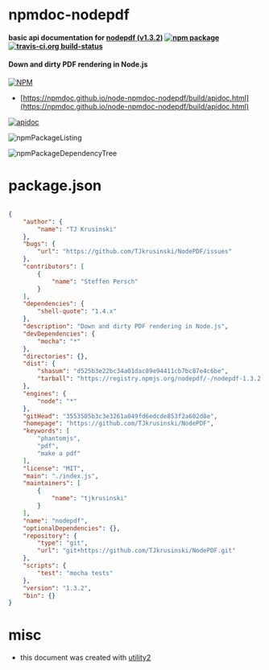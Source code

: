 # npmdoc-nodepdf

#### basic api documentation for  [nodepdf (v1.3.2)](https://github.com/TJkrusinski/NodePDF)  [![npm package](https://img.shields.io/npm/v/npmdoc-nodepdf.svg?style=flat-square)](https://www.npmjs.org/package/npmdoc-nodepdf) [![travis-ci.org build-status](https://api.travis-ci.org/npmdoc/node-npmdoc-nodepdf.svg)](https://travis-ci.org/npmdoc/node-npmdoc-nodepdf)

#### Down and dirty PDF rendering in Node.js

[![NPM](https://nodei.co/npm/nodepdf.png?downloads=true&downloadRank=true&stars=true)](https://www.npmjs.com/package/nodepdf)

- [https://npmdoc.github.io/node-npmdoc-nodepdf/build/apidoc.html](https://npmdoc.github.io/node-npmdoc-nodepdf/build/apidoc.html)

[![apidoc](https://npmdoc.github.io/node-npmdoc-nodepdf/build/screenCapture.buildCi.browser.%252Ftmp%252Fbuild%252Fapidoc.html.png)](https://npmdoc.github.io/node-npmdoc-nodepdf/build/apidoc.html)

![npmPackageListing](https://npmdoc.github.io/node-npmdoc-nodepdf/build/screenCapture.npmPackageListing.svg)

![npmPackageDependencyTree](https://npmdoc.github.io/node-npmdoc-nodepdf/build/screenCapture.npmPackageDependencyTree.svg)



# package.json

```json

{
    "author": {
        "name": "TJ Krusinski"
    },
    "bugs": {
        "url": "https://github.com/TJkrusinski/NodePDF/issues"
    },
    "contributors": [
        {
            "name": "Steffen Persch"
        }
    ],
    "dependencies": {
        "shell-quote": "1.4.x"
    },
    "description": "Down and dirty PDF rendering in Node.js",
    "devDependencies": {
        "mocha": "*"
    },
    "directories": {},
    "dist": {
        "shasum": "d525b3e22bc34a01dac89e94411cb7bc87e4c6be",
        "tarball": "https://registry.npmjs.org/nodepdf/-/nodepdf-1.3.2.tgz"
    },
    "engines": {
        "node": "*"
    },
    "gitHead": "3553505b3c3e3261a049fd6edcde853f2a602d8e",
    "homepage": "https://github.com/TJkrusinski/NodePDF",
    "keywords": [
        "phantomjs",
        "pdf",
        "make a pdf"
    ],
    "license": "MIT",
    "main": "./index.js",
    "maintainers": [
        {
            "name": "tjkrusinski"
        }
    ],
    "name": "nodepdf",
    "optionalDependencies": {},
    "repository": {
        "type": "git",
        "url": "git+https://github.com/TJkrusinski/NodePDF.git"
    },
    "scripts": {
        "test": "mocha tests"
    },
    "version": "1.3.2",
    "bin": {}
}
```



# misc
- this document was created with [utility2](https://github.com/kaizhu256/node-utility2)
